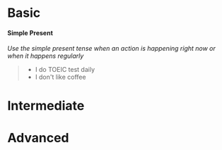 # Basic
#### Simple Present
*Use the simple present tense when an action is happening right now or when it happens regularly*
> - I do TOEIC test daily
> - I don't like coffee
# Intermediate
# Advanced
